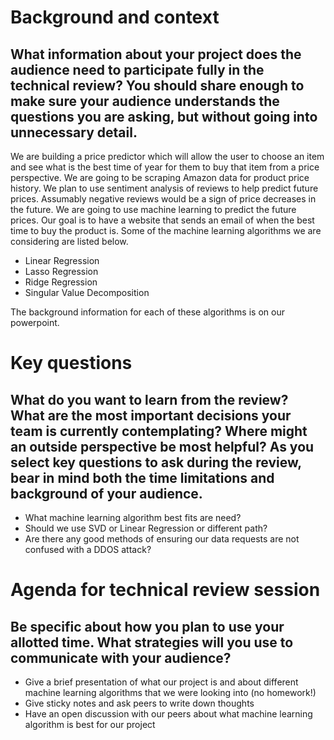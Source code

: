 # Background and context
## What information about your project does the audience need to participate fully in the technical review? You should share enough to make sure your audience understands the questions you are asking, but without going into unnecessary detail.
We are building a price predictor which will allow the user to choose an item and see what is the best time of year for them to buy that item from a price perspective. We are going to be scraping Amazon data for product price history. We plan to use sentiment analysis of reviews to help predict future prices. Assumably negative reviews would be a sign of price decreases in the future. We are going to use machine learning to predict the future prices. Our goal is to have a website that sends an email of when the best time to buy the product is. Some of the machine learning algorithms we are considering are listed below.
* Linear Regression
* Lasso Regression
* Ridge Regression
* Singular Value Decomposition

The background information for each of these algorithms is on our powerpoint.

# Key questions
## What do you want to learn from the review? What are the most important decisions your team is currently contemplating? Where might an outside perspective be most helpful? As you select key questions to ask during the review, bear in mind both the time limitations and background of your audience.
* What machine learning algorithm best fits are need?
* Should we use SVD or Linear Regression or different path?
* Are there any good methods of ensuring our data requests are not confused with a DDOS attack?

# Agenda for technical review session
## Be specific about how you plan to use your allotted time. What strategies will you use to communicate with your audience?
* Give a brief presentation of what our project is and about different machine learning algorithms that we were looking into (no homework!)
* Give sticky notes and ask peers to write down thoughts
* Have an open discussion with our peers about what machine learning algorithm is best for our project
